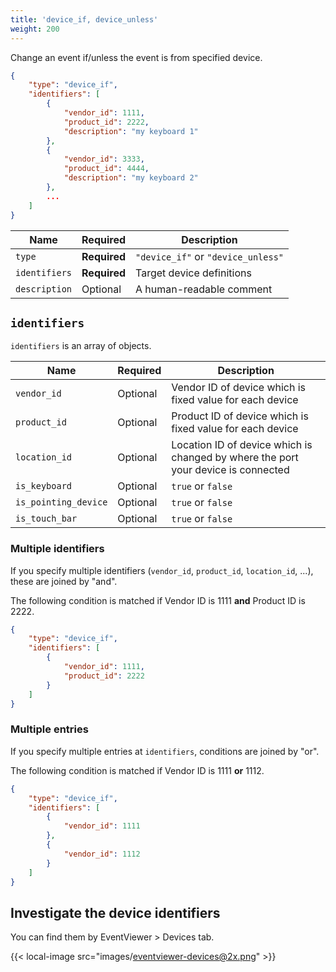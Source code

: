 ```yaml
---
title: 'device_if, device_unless'
weight: 200
---
```


Change an event if/unless the event is from specified device.

```json
{
    "type": "device_if",
    "identifiers": [
        {
            "vendor_id": 1111,
            "product_id": 2222,
            "description": "my keyboard 1"
        },
        {
            "vendor_id": 3333,
            "product_id": 4444,
            "description": "my keyboard 2"
        },
        ...
    ]
}
```

| Name          | Required     | Description                        |
| ------------- | ------------ | ---------------------------------- |
| `type`        | **Required** | `"device_if"` or `"device_unless"` |
| `identifiers` | **Required** | Target device definitions          |
| `description` | Optional     | A human-readable comment           |

## `identifiers`

`identifiers` is an array of objects.

| Name                 | Required | Description                                                                       |
| -------------------- | -------- | --------------------------------------------------------------------------------- |
| `vendor_id`          | Optional | Vendor ID of device which is fixed value for each device                          |
| `product_id`         | Optional | Product ID of device which is fixed value for each device                         |
| `location_id`        | Optional | Location ID of device which is changed by where the port your device is connected |
| `is_keyboard`        | Optional | `true` or `false`                                                                 |
| `is_pointing_device` | Optional | `true` or `false`                                                                 |
| `is_touch_bar`       | Optional | `true` or `false`                                                                 |

### Multiple identifiers

If you specify multiple identifiers (`vendor_id`, `product_id`, `location_id`, ...), these are joined by "and".

The following condition is matched if Vendor ID is 1111 **and** Product ID is 2222.

```json
{
    "type": "device_if",
    "identifiers": [
        {
            "vendor_id": 1111,
            "product_id": 2222
        }
    ]
}
```

### Multiple entries

If you specify multiple entries at `identifiers`, conditions are joined by "or".

The following condition is matched if Vendor ID is 1111 **or** 1112.

```json
{
    "type": "device_if",
    "identifiers": [
        {
            "vendor_id": 1111
        },
        {
            "vendor_id": 1112
        }
    ]
}
```

## Investigate the device identifiers

You can find them by EventViewer > Devices tab.

{{< local-image src="images/eventviewer-devices@2x.png" >}}

